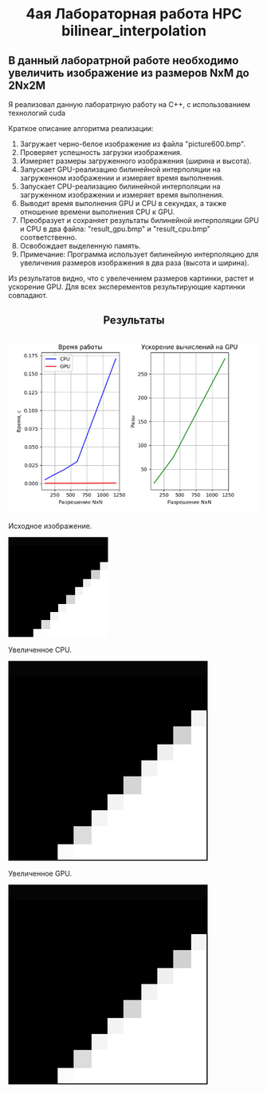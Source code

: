 <h1 align="center">4ая Лабораторная работа HPC bilinear_interpolation
 </h1>
<h2> В данный лаборатрной работе необходимо увеличить изображение из размеров NxM до 2Nx2M</h2>
<p>Я реализовал данную лаборатрную работу на C++, с использованием технологий cuda</p>
<p>Краткое описание алгоритма реализации:</p>
<ol>
	<li>Загружает черно-белое изображение из файла "picture600.bmp".</li>
	<li>Проверяет успешность загрузки изображения.</li>
	<li>Измеряет размеры загруженного изображения (ширина и высота).</li>
	<li>Запускает GPU-реализацию билинейной интерполяции на загруженном изображении и измеряет время выполнения.</li>
	<li>Запускает CPU-реализацию билинейной интерполяции на загруженном изображении и измеряет время выполнения.</li>
	<li>Выводит время выполнения GPU и CPU в секундах, а также отношение времени выполнения CPU к GPU.</li>
	<li>Преобразует и сохраняет результаты билинейной интерполяции GPU и CPU в два файла: "result_gpu.bmp" и "result_cpu.bmp" соответственно.</li>
	<li>Освобождает выделенную память.</li>
	<li>Примечание: Программа использует билинейную интерполяцию для увеличения размеров изображения в два раза (высота и ширина).</li>
</ol>
<p>Из результатов видно, что с увелечением размеров картинки, растет и ускорение GPU. Для всех эксперементов результирующие картинки совпадают.</p>
<h2 align="center">Результаты</h2>
</br>
<img alt="График 1" src="result.jpg">

<p>Исходное изображение.</p>
<img alt="200" src="picture200.bmp">
<p>Увеличенное CPU.</p>
<img alt="200CPU" src="200result_cpu.bmp">
<p>Увеличенное GPU.</p>
<img alt="200GPU" src="200result_gpu.bmp">



